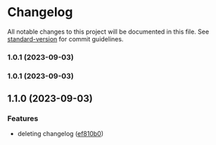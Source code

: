 # Changelog

All notable changes to this project will be documented in this file. See [standard-version](https://github.com/conventional-changelog/standard-version) for commit guidelines.

### 1.0.1 (2023-09-03)

### 1.0.1 (2023-09-03)

## 1.1.0 (2023-09-03)


### Features

* deleting changelog ([ef810b0](https://github.com/swarooprooney/devops/commit/ef810b0d7c4cb08b6477f48b85d4b5f099916f3f))
